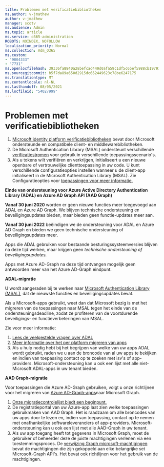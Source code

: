 ```yaml
---
title: Problemen met verificatiebibliotheken
ms.author: v-jmathew
author: v-jmathew
manager: scotv
ms.audience: Admin
ms.topic: article
ms.service: o365-administration
ROBOTS: NOINDEX, NOFOLLOW
localization_priority: Normal
ms.collection: Adm_O365
ms.custom:
- "9004333"
- "7731"
ms.openlocfilehash: 39336fa8840a28befcad449d0afa59c1df5c6bef5988cb197916a03aa2aa66c9
ms.sourcegitcommit: b5f7da89a650d2915dc652449623c78be6247175
ms.translationtype: MT
ms.contentlocale: nl-NL
ms.lasthandoff: 08/05/2021
ms.locfileid: "54027999"
---
```

# <a name="issues-with-authentication-libraries"></a>Problemen met verificatiebibliotheken

1. [Microsoft identity platform verificatiebibliotheken](https://docs.microsoft.com/azure/active-directory/develop/reference-v2-libraries) bevat door Microsoft ondersteunde en compatibele client- en middlewarebibliotheken.
2. De Microsoft Authentication Library (MSAL) ondersteunt verschillende [verificatiestromen](https://docs.microsoft.com/azure/active-directory/develop/msal-authentication-flows) voor gebruik in verschillende toepassingsscenario's.
3. Als u tokens wilt verifiëren en verkrijgen, initialiseert u een nieuwe openbare of vertrouwelijke clienttoepassing in uw code. U kunt verschillende configuratieopties instellen wanneer u de client-app initialiseert in de Microsoft Authentication Library (MSAL). Zie Configuratieopties voor [toepassingen voor meer informatie.](https://docs.microsoft.com/azure/active-directory/develop/msal-client-application-configuration)

**Einde van ondersteuning voor Azure Active Directory Authentication Library (ADAL) en Azure AD Graph API (AAD Graph)**

**Vanaf 30 juni 2020** worden er geen nieuwe functies meer toegevoegd aan ADAL en Azure AD Graph. We blijven technische ondersteuning en beveiligingsupdates bieden, maar bieden geen functie-updates meer aan.

**Vanaf 30 juni 2022** beëindigen we de ondersteuning voor ADAL en Azure AD Graph en bieden we geen technische ondersteuning of beveiligingsupdates meer.

Apps die ADAL gebruiken voor bestaande besturingssysteemversies blijven na deze tijd werken, maar krijgen geen *technische ondersteuning of beveiligingsupdates.*

Apps met Azure AD-Graph na deze tijd ontvangen mogelijk geen antwoorden meer van het Azure AD-Graph eindpunt.

**ADAL-migratie**

U wordt aangeraden bij te werken naar [Microsoft Authentication Library (MSAL)](https://docs.microsoft.com/azure/active-directory/develop/v2-overview), dat de nieuwste functies en beveiligingsupdates bevat.

Als u Microsoft-apps gebruikt, weet dan dat Microsoft bezig is met het migreren van de toepassingen naar MSAL tegen het einde van de ondersteuningsdeadline, zodat ze profiteren van de voortdurende beveiligings- en functieverbeteringen van MSAL.

Zie voor meer informatie:

1. [Lees de veelgestelde vragen over ADAL](https://docs.microsoft.com/azure/active-directory/develop/msal-migration#frequently-asked-questions-faq)
2. [Meer informatie over het per platform migreren van apps](https://docs.microsoft.com/azure/active-directory/develop/msal-migration#frequently-asked-questions-faq)
3. Als u hulp nodig hebt bij het begrijpen van welke van uw apps ADAL wordt gebruikt, raden we u aan de broncode van al uw apps te bekijken en indien van toepassing contact op te zoeken met isv's of app-providers. Microsoft-ondersteuning kan u ook een lijst met alle niet-Microsoft ADAL-apps in uw tenant bieden.

**AAD Graph-migratie**

Voor toepassingen die Azure AD-Graph gebruiken, volgt u onze richtlijnen voor het migreren van [Azure AD-Graph-apps](https://docs.microsoft.com/graph/migrate-azure-ad-graph-overview)naar Microsoft Graph.

1. [Onze migratiecontrolelijst biedt een beginpunt.](https://docs.microsoft.com/graph/migrate-azure-ad-graph-planning-checklist)
2. De registratieportal van uw Azure-app laat zien welke toepassingen gebruikmaken van AAD Graph. Het is raadzaam om alle broncodes van uw apps door te lezen en, indien van toepassing, contact op te nemen met onafhankelijke softwareleveranciers of app-providers. Microsoft-ondersteuning kan u ook een lijst met alle AAD-Graph in uw tenant.
3. Als uw app toegang heeft tot gegevens in Microsoft Graph, moet de gebruiker of beheerder deze de juiste machtigingen verlenen via een toestemmingsproces. De [verwijzing Graph microsoft-machtigingen](https://docs.microsoft.com/graph/permissions-reference) bevat de machtigingen die zijn gekoppeld aan elke belangrijke set Microsoft-Graph API's. Het bevat ook richtlijnen voor het gebruik van de machtigingen.
